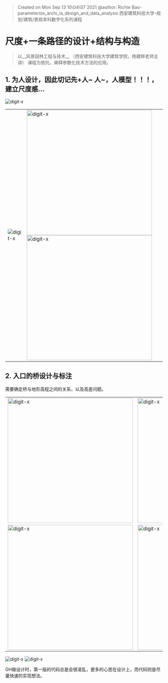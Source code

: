 > Created on Mon Sep 13 10\04\07 2021 @author: Richie Bao-parameterize_archi_la_design_and_data_analysis 西安建筑科技大学-规划/建筑/景观本科数字化系列课程

# 尺度+一条路径的设计+结构与构造

> 以__风景园林工程与技术__ （西安建筑科技大学建筑学院，杨建辉老师主讲） 课程为依托，阐释参数化技术方法的应用。

## 1. 为人设计，因此切记先+人~ 人~，人模型！！！，建立尺度感...

<img src="./imgs_parae/033.jpg" height="auto" width="auto"  title="digit-x">

|   |   |
|---|---|
| <img src="./imgs_parae/035.jpg" height="auto" width="auto"  title="digit-x">  | <img src="./imgs_parae/034.jpg" height="auto" width="400"  title="digit-x">  <img src="./imgs_parae/036.jpg" height="auto" width="400"  title="digit-x">|

## 2. 入口的桥设计与标注
需要确定桥与地形高程之间的关系，以及高差问题。

|   |   |   |
|---|---|---|
|  <img src="./imgs_parae/037.jpg" height="auto" width="400"  title="digit-x"> |  <img src="./imgs_parae/038.jpg" height="auto" width="400"  title="digit-x"> | <img src="./imgs_parae/039.jpg" height="auto" width="400"  title="digit-x">  |
|  <img src="./imgs_parae/040.jpg" height="auto" width="400"  title="digit-x"> |  <img src="./imgs_parae/041.jpg" height="auto" width="400"  title="digit-x"> |  <img src="./imgs_parae/042.jpg" height="auto" width="400"  title="digit-x"> |

<img src="./imgs_parae/045.jpg" height="auto" width="auto"  title="digit-x"> 

<img src="./imgs_parae/044.jpg" height="auto" width="auto"  title="digit-x"> 

GH做设计时，第一版的代码总是会很凌乱，更多的心思在设计上，而代码则是尽量快速的实现想法。

